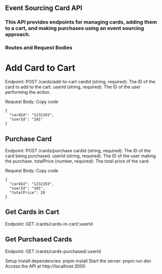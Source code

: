 ## Event Sourcing Card API
### This API provides endpoints for managing cards, adding them to a cart, and making purchases using an event sourcing approach.

### Routes and Request Bodies

# Add Card to Cart
Endpoint: POST /cards/add-to-cart
cardId (string, required): The ID of the card to add to the cart.
userId (string, required): The ID of the user performing the action.

Request Body:
Copy code
```
{
  "cardId": "1232193",
  "userId": "101"
} 
```


## Purchase Card
Endpoint: POST /cards/purchase
cardId (string, required): The ID of the card being purchased.
userId (string, required): The ID of the user making the purchase.
totalPrice (number, required): The total price of the card.

Request Body:
Copy code
```
{
  "cardId": "1232193",
  "userId": "101",
  "totalPrice": 20
}
```

## Get Cards in Cart
Endpoint: GET /cards/cards-in-cart/:userId

## Get Purchased Cards
Endpoint: GET /cards/cards-purchased/:userId

Setup
Install dependencies: pnpm install
Start the server: pnpm run dev 
Access the API at http://localhost:3000
